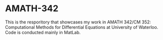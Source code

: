 # AMATH-342
This is the resporitory that showcases my work in AMATH 342/CM 352: Computational Methods for Differential Equations at University of Waterloo.
Code is conducted mainly in MatLab.
